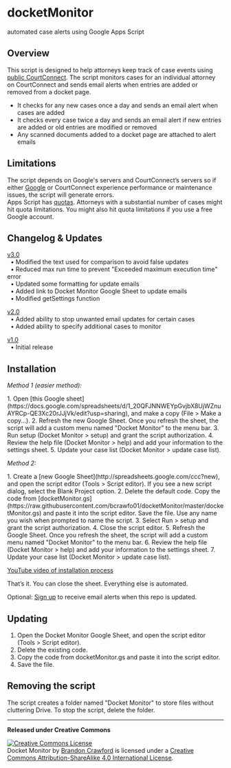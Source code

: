 docketMonitor
===========================
automated case alerts using Google Apps Script


## Overview
This script is designed to help attorneys keep track of case events using [public CourtConnect](https://caseinfo.aoc.arkansas.gov/cconnect/PROD/public/ck_public_qry_main.cp_main_idx). The script monitors cases for an individual attorney on CourtConnect and sends email alerts when entries are added or removed from a docket page.
 * It checks for any new cases once a day and sends an email alert when cases are added
 * It checks every case twice a day and sends an email alert if new entries are added or old entries are modified or removed
 * Any scanned documents added to a docket page are attached to alert emails


## Limitations
The script depends on Google's servers and CourtConnect’s servers so if either [Google](https://www.google.com/appsstatus) or CourtConnect experience performance or maintenance issues, the script will generate errors.<br> 
Apps Script has [quotas](https://developers.google.com/apps-script/guides/services/quotas). Attorneys with a substantial number of cases might hit quota limitations. You might also hit quota limitations if you use a free Google account. 


## Changelog & Updates
[v3.0](https://github.com/bcrawfo01/docketMonitor/tree/91dc74d95e1aaab8913cd18548b4c15e085027fe/docketMonitor.gs)<br>
&nbsp; &bull; Modified the text used for comparison to avoid false updates<br>
&nbsp; &bull; Reduced max run time to prevent "Exceeded maximum execution time" error<br>
&nbsp; &bull; Updated some formatting for update emails<br>
&nbsp; &bull; Added link to Docket Monitor Google Sheet to update emails<br>
&nbsp; &bull; Modified getSettings function<br>

[v2.0](https://github.com/bcrawfo01/docketMonitor/tree/b73b72b71555fd56000fb9ea0b4804915589875c/docketMonitor.gs)<br>
&nbsp; &bull; Added ability to stop unwanted email updates for certain cases<br>
&nbsp; &bull; Added ability to specify additional cases to monitor<br>

[v1.0](https://github.com/bcrawfo01/docketMonitor/blob/1a43ff79b9cf75b26a8d8cc7b8abc9c5ebc57e2e/docketMonitor.gs)<br>
&nbsp; &bull; Initial release


## Installation
<p><i>Method 1 (easier method):</i></p>
1. Open [this Google sheet](https://docs.google.com/spreadsheets/d/1_20QFJNNWEYpGvjbX8UjWZnuAYRCp-QE3Xc20rJJjVk/edit?usp=sharing), and make a copy (File > Make a copy...).
2. Refresh the new Google Sheet. Once you refresh the sheet, the script will add a custom menu named "Docket Monitor" to the menu bar.
3. Run setup (Docket Monitor > setup) and grant the script authorization.
4. Review the help file (Docket Monitor > help) and add your information to the settings sheet.
5. Update your case list (Docket Monitor > update case list).

<p><i>Method 2:</i></p>
1. Create a [new Google Sheet](http://spreadsheets.google.com/ccc?new), and open the script editor (Tools > Script editor). If you see a new script dialog, select the Blank Project option.
2. Delete the default code. Copy the code from [docketMonitor.gs](https://raw.githubusercontent.com/bcrawfo01/docketMonitor/master/docketMonitor.gs) and paste it into the script editor. Save the file. Use any name you wish when prompted to name the script.
3. Select Run > setup and grant the script authorization.
4. Close the script editor.
5. Refresh the Google Sheet. Once you refresh the sheet, the script will add a custom menu named "Docket Monitor" to the menu bar.
6. Review the help file (Docket Monitor > help) and add your information to the settings sheet.
7. Update your case list (Docket Monitor > update case list).


[YouTube video of installation process](https://youtu.be/Pf-myw_do9w)


That’s it. You can close the sheet. Everything else is automated.


Optional: [Sign up](http://github-file-watcher.com/?repository=bcrawfo01/docketMonitor&glob=*) to receive email alerts when this repo is updated.


## Updating
1. Open the Docket Monitor Google Sheet, and open the script editor (Tools > Script editor).
2. Delete the existing code.
3. Copy the code from docketMonitor.gs and paste it into the script editor.
4. Save the file.


## Removing the script
The script creates a folder named "Docket Monitor" to store files without cluttering Drive. To stop the script, delete the folder. 


***
<strong>Released under Creative Commons</strong>

<a rel="license" href="http://creativecommons.org/licenses/by-sa/4.0/"><img alt="Creative Commons License" style="border-width:0" src="https://i.creativecommons.org/l/by-sa/4.0/88x31.png" /></a><br /><span xmlns:dct="http://purl.org/dc/terms/" property="dct:title">Docket Monitor</span> by <a xmlns:cc="http://creativecommons.org/ns#" href="https://www.dynamicpractices.com/" property="cc:attributionName" rel="cc:attributionURL">Brandon Crawford</a> is licensed under a <a rel="license" href="http://creativecommons.org/licenses/by-sa/4.0/">Creative Commons Attribution-ShareAlike 4.0 International License</a>.
